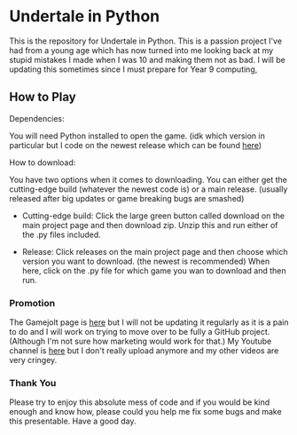 # Undertale in Python

This is the repository for Undertale in Python. This is a passion project I've had from a young age which has now turned into me looking back at my stupid mistakes I made when I was 10 and making them not as bad. I will be updating this sometimes since I must prepare for Year 9 computing,

## How to Play

Dependencies:

You will need Python installed to open the game. (idk which version in particular but I code on the newest release which can be found [here](https://www.python.org/downloads/))

How to download:

You have two options when it comes to downloading. You can either get the cutting-edge build (whatever the newest code is) or a main release. (usually released after big updates or game breaking bugs are smashed)

- Cutting-edge build: Click the large green button called download on the main project page and then download zip. Unzip this and run either of the .py files included.

- Release: Click releases on the main project page and then choose which version you want to download. (the newest is recommended) When here, click on the .py file for which game you wan to download and then run.

### Promotion

The Gamejolt page is [here](https://gamejolt.com/games/undertalepython476/386188) but I will not be updating it regularly as it is a pain to do and I will work on trying to move over to be fully a GitHub project. (Although I'm not sure how marketing would work for that.)
My Youtube channel is [here](https://www.youtube.com/channel/UCMF5plyvE3mCZA8ke_mqWcw) but I don't really upload anymore and my other videos are very cringey.

### Thank You

Please try to enjoy this absolute mess of code and if you would be kind enough and know how, please could you help me fix some bugs and make this presentable. Have a good day.
